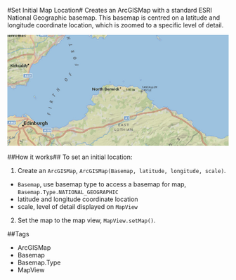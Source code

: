 #Set Initial Map Location#
Creates an ArcGISMap with a standard ESRI National Geographic basemap. This basemap is centred on a latitude and longitude coordinate location, which is zoomed to a specific level of detail.

![](SetInitialMapLocation.png)

##How it works##
To set an initial location:

1. Create an `ArcGISMap`, `ArcGISMap(Basemap, latitude, longitude, scale)`.
  - `Basemap`, use basemap type to access a basemap for map, `Basemap.Type.NATIONAL_GEOGRAPHIC`
  - latitude and longitude coordinate location
  - scale, level of detail displayed on `MapView`
2. Set the map to the map view, `MapView.setMap()`. 

##Tags
- ArcGISMap
- Basemap
- Basemap.Type
- MapView
